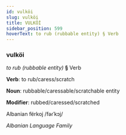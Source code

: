 ```yaml
---
id: vulköi
slug: vulköi
title: VULKÖİ
sidebar_position: 599
hoverText: to rub (rubbable entity) § Verb
---
```


### vulköi

*to rub (rubbable entity)* **§** Verb

**Verb**: to rub/caress/scratch

**Noun**: rubbable/caressable/scratchable entity

**Modifier**: rubbed/caressed/scratched

Albanian fërkoj /fəɾˈkɔj/

*Albanian Language Family*